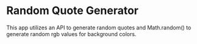 # Random Quote Generator
This app utilizes an API to generate random quotes and Math.random() to generate random rgb values for background colors.
